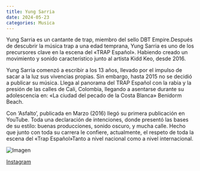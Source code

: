 ```yaml
---
title: Yung Sarria
date: 2024-05-23
categories: Musica
---
```


Yung Sarria es un cantante de trap, miembro del sello DBT Empire. ​Después de descubrir la música trap a una edad temprana, Yung Sarria es uno de los precursores clave en la escena del «TRAP Español». Habiendo creado un movimiento y sonido característico junto al artista Kidd Keo, desde 2016. 

Yung Sarria comenzó a escribir a los 13 años, llevado por el impulso de sacar a la luz sus vivencias propias. Sin embargo, hasta 2015 no se decidió a publicar su música. Llega al panorama del TRAP Español con la rabia
y la presión de las calles de Cali, Colombia, llegando a asentarse durante su adolescencia en: «La ciudad del pecado de la Costa Blanca» Benidorm Beach.

Con ‘Asfalto’, publicada en Marzo (2016) llegó su primera publicación en YouTube. Toda una declaración de intenciones, donde presentó las bases de su estilo: buenas producciones, sonido oscuro, y mucha calle.
Hecho que junto con toda su carrera le confiere, actualmente, el respeto de toda la escena del «Trap Español»Tanto a nivel nacional como a nivel internacional.

![Imagen](https://dbtempire.com/wp-content/uploads/2023/11/artista_yungsarria.png)

[Instagram](https://www.instagram.com/yungsarria2r/)